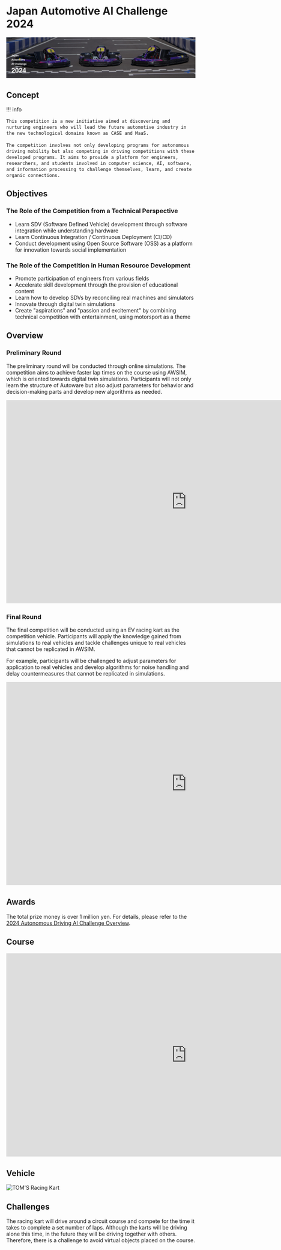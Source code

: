 # Japan Automotive AI Challenge 2024

![top_image](./assets/top_image.jpg)

## Concept

!!! info

    This competition is a new initiative aimed at discovering and nurturing engineers who will lead the future automotive industry in the new technological domains known as CASE and MaaS.

    The competition involves not only developing programs for autonomous driving mobility but also competing in driving competitions with these developed programs. It aims to provide a platform for engineers, researchers, and students involved in computer science, AI, software, and information processing to challenge themselves, learn, and create organic connections.

## Objectives

### The Role of the Competition from a Technical Perspective

- Learn SDV (Software Defined Vehicle) development through software integration while understanding hardware
- Learn Continuous Integration / Continuous Deployment (CI/CD)
- Conduct development using Open Source Software (OSS) as a platform for innovation towards social implementation

### The Role of the Competition in Human Resource Development

- Promote participation of engineers from various fields
- Accelerate skill development through the provision of educational content
- Learn how to develop SDVs by reconciling real machines and simulators
- Innovate through digital twin simulations
- Create "aspirations" and "passion and excitement" by combining technical competition with entertainment, using motorsport as a theme

## Overview

### Preliminary Round

The preliminary round will be conducted through online simulations. The competition aims to achieve faster lap times on the course using AWSIM, which is oriented towards digital twin simulations. Participants will not only learn the structure of Autoware but also adjust parameters for behavior and decision-making parts and develop new algorithms as needed.

<iframe width="960" height="540" src="https://www.youtube.com/embed/cM3Up6fgpWI?si=S6N3wzBEgXVpl54x" title="YouTube video player" frameborder="0" allow="accelerometer; autoplay; clipboard-write; encrypted-media; gyroscope; picture-in-picture; web-share" referrerpolicy="strict-origin-when-cross-origin" allowfullscreen></iframe>

### Final Round

The final competition will be conducted using an EV racing kart as the competition vehicle. Participants will apply the knowledge gained from simulations to real vehicles and tackle challenges unique to real vehicles that cannot be replicated in AWSIM.

For example, participants will be challenged to adjust parameters for application to real vehicles and develop algorithms for noise handling and delay countermeasures that cannot be replicated in simulations.

<iframe width="960" height="540" src="https://www.youtube.com/embed/GsuCUoNrMDM?si=zoh1mL_U0yRnB2fj" title="YouTube video player" frameborder="0" allow="accelerometer; autoplay; clipboard-write; encrypted-media; gyroscope; picture-in-picture; web-share" referrerpolicy="strict-origin-when-cross-origin" allowfullscreen></iframe>

## Awards

The total prize money is over 1 million yen. For details, please refer to the [2024 Autonomous Driving AI Challenge Overview](https://www.jsae.or.jp/jaaic/2024ver/summary/).

## Course

<iframe width="960" height="540" src="https://www.youtube.com/embed/K-N-2nLXXF8?si=pZ2NovtO_IGwsa_4" title="YouTube video player" frameborder="0" allow="accelerometer; autoplay; clipboard-write; encrypted-media; gyroscope; picture-in-picture; web-share" referrerpolicy="strict-origin-when-cross-origin" allowfullscreen></iframe>

## Vehicle

![TOM'S Racing Kart](./assets/racing-kart.jpeg)

## Challenges

The racing kart will drive around a circuit course and compete for the time it takes to complete a set number of laps. Although the karts will be driving alone this time, in the future they will be driving together with others. Therefore, there is a challenge to avoid virtual objects placed on the course.
